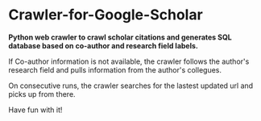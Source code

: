 # Crawler-for-Google-Scholar

**Python web crawler to crawl scholar citations and generates SQL database based on co-author and research field labels.**

If Co-author information is not available, the crawler follows the author's research field and pulls information from the author's collegues.

On consecutive runs, the crawler searches for the lastest updated url and picks up from there.

Have fun with it!
